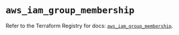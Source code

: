 # `aws_iam_group_membership`

Refer to the Terraform Registry for docs: [`aws_iam_group_membership`](https://registry.terraform.io/providers/hashicorp/aws/6.2.0/docs/resources/iam_group_membership).
